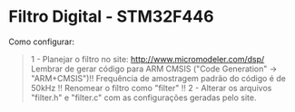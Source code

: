 # Filtro Digital - STM32F446

Como configurar:
> 1 - Planejar o filtro no site: http://www.micromodeler.com/dsp/
Lembrar de gerar código para ARM CMSIS ("Code Generation" → "ARM+CMSIS")!!
Frequência de amostragem padrão do código é de 50kHz !!
Renomear o filtro como "filter" !!
> 2 - Alterar os arquivos "filter.h" e "filter.c" com as configurações geradas pelo site.
